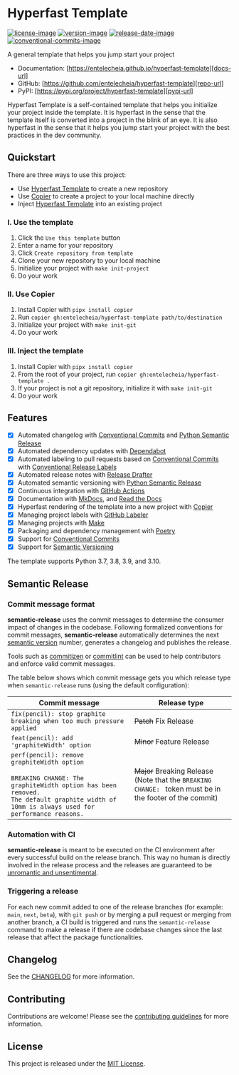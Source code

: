 # Hyperfast Template

[![license-image]][license-url]
[![version-image]][release-url]
[![release-date-image]][release-url]
[![conventional-commits-image]][conventional commits]

<!-- Links: -->
[hyperfast template]: https://github.com/entelecheia/hyperfast-template

[license-image]: https://img.shields.io/github/license/entelecheia/hyperfast-template
[license-url]: https://github.com/entelecheia/hyperfast-template/blob/main/LICENSE
[version-image]: https://img.shields.io/github/v/release/entelecheia/hyperfast-template?sort=semver
[release-date-image]: https://img.shields.io/github/release-date/entelecheia/hyperfast-template
[release-url]: https://github.com/entelecheia/hyperfast-template/releases
[conventional-commits-image]: https://img.shields.io/badge/Conventional%20Commits-1.0.0-%23FE5196?logo=conventionalcommits&logoColor=white

[repo-url]: https://github.com/entelecheia/hyperfast-template
[pypi-url]: https://pypi.org/project/hyperfast-template
[docs-url]: https://entelecheia.github.io/hyperfast-template
[changelog]: https://github.com/entelecheia/hyperfast-template/blob/main/CHANGELOG.md
[contributing guidelines]: https://github.com/entelecheia/hyperfast-template/blob/main/CONTRIBUTING.md
<!-- Links: -->

A general template that helps you jump start your project

- Documentation: [https://entelecheia.github.io/hyperfast-template][docs-url]
- GitHub: [https://github.com/entelecheia/hyperfast-template][repo-url]
- PyPI: [https://pypi.org/project/hyperfast-template][pypi-url]

Hyperfast Template is a self-contained template that helps you initialize your project inside the template. It is hyperfast in the sense that the template itself is converted into a project in the blink of an eye. It is also hyperfast in the sense that it helps you jump start your project with the best practices in the dev community.

## Quickstart

There are three ways to use this project:

- Use [Hyperfast Template] to create a new repository
- Use [Copier] to create a project to your local machine directly
- Inject [Hyperfast Template] into an existing project

### I. Use the template

1. Click the `Use this template` button
2. Enter a name for your repository
3. Click `Create repository from template`
4. Clone your new repository to your local machine
5. Initialize your project with `make init-project`
6. Do your work

### II. Use Copier

1. Install Copier with `pipx install copier`
2. Run `copier gh:entelecheia/hyperfast-template path/to/destination`
3. Initialize your project with `make init-git`
4. Do your work

### III. Inject the template

1. Install Copier with `pipx install copier`
2. From the root of your project, run `copier gh:entelecheia/hyperfast-template .`
3. If your project is not a git repository, initialize it with `make init-git`
4. Do your work

## Features


- [x] Automated changelog with [Conventional Commits] and [Python Semantic Release]
- [x] Automated dependency updates with [Dependabot]
- [x] Automated labeling to pull requests based on [Conventional Commits] with [Conventional Release Labels]
- [x] Automated release notes with [Release Drafter]
- [x] Automated semantic versioning with [Python Semantic Release]
- [x] Continuous integration with [GitHub Actions]
- [x] Documentation with [MkDocs], and [Read the Docs]
- [x] Hyperfast rendering of the template into a new project with [Copier]
- [x] Managing project labels with [GitHub Labeler]
- [x] Managing projects with [Make]
- [x] Packaging and dependency management with [Poetry]
- [x] Support for [Conventional Commits]
- [x] Support for [Semantic Versioning]

The template supports Python 3.7, 3.8, 3.9, and 3.10.

[conventional commits]: https://conventionalcommits.org
[conventional release labels]: https://github.com/marketplace/actions/conventional-release-labels
[copier]: https://copier.readthedocs.io
[dependabot]: https://dependabot.com/
[github actions]: https://github.com/features/actions
[github labeler]: https://github.com/marketplace/actions/github-labeler
[isort]: https://pycqa.github.io/isort/
[make]: https://www.gnu.org/software/make/
[mkdocs]: https://www.mkdocs.org
[myst]: https://myst-parser.readthedocs.io/
[poetry]: https://python-poetry.org/
[pre-commit]: https://pre-commit.com/
[prettier]: https://prettier.io/
[python semantic release]: https://python-semantic-release.readthedocs.io/en/latest/
[read the docs]: https://readthedocs.org/
[release drafter]: https://github.com/release-drafter/release-drafter
[safety]: https://github.com/pyupio/safety
[semantic versioning]: https://semver.org
[xdoctest]: https://github.com/Erotemic/xdoctest

## Semantic Release

### Commit message format

**semantic-release** uses the commit messages to determine the consumer impact of changes in the codebase.
Following formalized conventions for commit messages, **semantic-release** automatically determines the next [semantic version](https://semver.org) number, generates a changelog and publishes the release.

Tools such as [commitizen](https://github.com/commitizen/cz-cli) or [commitlint](https://github.com/conventional-changelog/commitlint) can be used to help contributors and enforce valid commit messages.

The table below shows which commit message gets you which release type when `semantic-release` runs (using the default configuration):

| Commit message                                                                                                                                                                                   | Release type                                                                                                    |
| ------------------------------------------------------------------------------------------------------------------------------------------------------------------------------------------------ | --------------------------------------------------------------------------------------------------------------- |
| `fix(pencil): stop graphite breaking when too much pressure applied`                                                                                                                             | ~~Patch~~ Fix Release                                                                                           |
| `feat(pencil): add 'graphiteWidth' option`                                                                                                                                                       | ~~Minor~~ Feature Release                                                                                       |
| `perf(pencil): remove graphiteWidth option`<br><br>`BREAKING CHANGE: The graphiteWidth option has been removed.`<br>`The default graphite width of 10mm is always used for performance reasons.` | ~~Major~~ Breaking Release <br /> (Note that the `BREAKING CHANGE: ` token must be in the footer of the commit) |

### Automation with CI

**semantic-release** is meant to be executed on the CI environment after every successful build on the release branch.
This way no human is directly involved in the release process and the releases are guaranteed to be [unromantic and unsentimental](http://sentimentalversioning.org).

### Triggering a release

For each new commit added to one of the release branches (for example: `main`, `next`, `beta`), with `git push` or by merging a pull request or merging from another branch, a CI build is triggered and runs the `semantic-release` command to make a release if there are codebase changes since the last release that affect the package functionalities.
## Changelog

See the [CHANGELOG] for more information.

## Contributing

Contributions are welcome! Please see the [contributing guidelines] for more information.

## License

This project is released under the [MIT License][license-url].
